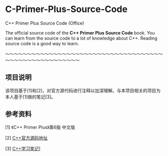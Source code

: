 # C-Primer-Plus-Source-Code
C++ Primer Plus Source Code (Office)

The official source code of the **C++ Primer Plus Source Code** book.
You can learn from the source code to a lot of knowledge about C++.
Reading source code is a good way to learn.

～～～～～～～～～～～～～～～～～～～～～～～～～～～～～～～～～～～～～～～～～～～～～～～～～～～～～

## 项目说明

该项目基于[1]和[2]，对官方源代码进行注释以加深理解。与本项目相关的项目为本人基于[1]做的笔记[3]。

## 参考资料

[1] 《C++ Primer Plus》第6版 中文版

[2] [C++官方源码地址](https://github.com/MrHeer/C-Primer-Plus-Source-Code)

[3] [C++学习笔记](https://github.com/Meatlf/StudyNote/tree/master/04-C%26C%2B%2B学习笔记/2-C%2B%2B学习笔记)]